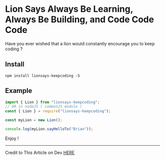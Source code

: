 # Lion Says Always Be Learning, Always Be Building, and Code Code Code

Have you ever wished that a lion would constantly encourage you to keep coding ?

## Install

```npm
npm install lionsays-keepcoding -S
```

## Example

```ts
import { Lion } from "lionsays-keepcoding";
// OR in nodeJS ( commonJS module )
const { Lion } = require("lionsays-keepcoding");

const myLion = new Lion();

console.log(myLion.sayHelloTo("Brian"));
```

Enjoy !

---
Credit to This Article on Dev [HERE](https://dev.to/monisnap/5-min-typescript-npm-package-4ce4)
